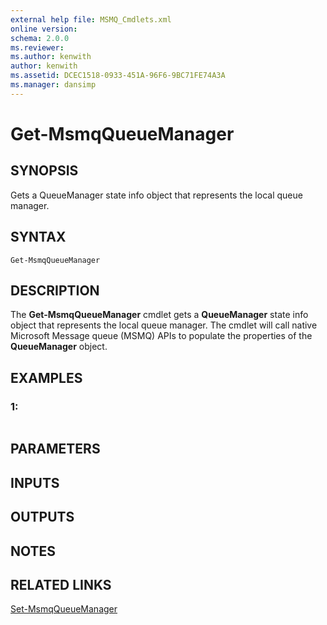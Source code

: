 ```yaml
---
external help file: MSMQ_Cmdlets.xml
online version: 
schema: 2.0.0
ms.reviewer:
ms.author: kenwith
author: kenwith
ms.assetid: DCEC1518-0933-451A-96F6-9BC71FE74A3A
ms.manager: dansimp
---
```


# Get-MsmqQueueManager

## SYNOPSIS
Gets a QueueManager state info object that represents the local queue manager.

## SYNTAX

```
Get-MsmqQueueManager
```

## DESCRIPTION
The **Get-MsmqQueueManager** cmdlet gets a **QueueManager** state info object that represents the local queue manager.
The cmdlet will call native Microsoft Message queue (MSMQ) APIs to populate the properties of the **QueueManager** object.

## EXAMPLES

### 1:
```

```

## PARAMETERS

## INPUTS

## OUTPUTS

## NOTES

## RELATED LINKS

[Set-MsmqQueueManager](./Set-MsmqQueueManager.md)

